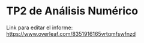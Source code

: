 # TP2 de Análisis Numérico
Link para editar el informe: https://www.overleaf.com/8351916165vrtqmfswfnzd

